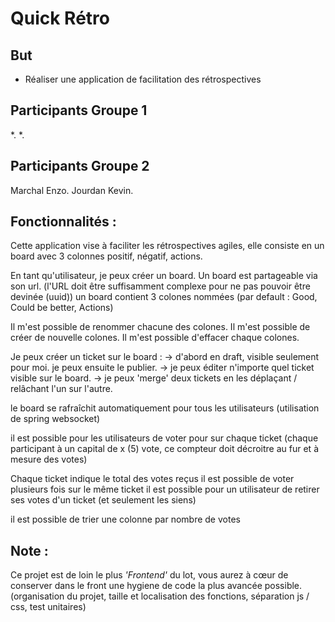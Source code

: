 # Quick Rétro

## But

* Réaliser une application de facilitation des rétrospectives


## Participants Groupe 1
*.
*.

## Participants Groupe 2
Marchal Enzo.
Jourdan Kevin.


## Fonctionnalités :

Cette application vise à faciliter les rétrospectives agiles, elle consiste en un board avec 3 colonnes positif, négatif, actions.

En tant qu'utilisateur, je peux créer un board.
Un board est partageable via son url. (l'URL doit être suffisamment complexe pour ne pas pouvoir être devinée (uuid))
un board contient 3 colones nommées (par default : Good, Could be better, Actions)

Il m'est possible de renommer chacune des colones.
Il m'est possible de créer de nouvelle colones.
Il m'est possible d'effacer chaque colones.

Je peux créer un ticket sur le board : 
-> d'abord en draft, visible seulement pour moi. je peux ensuite le publier.
-> je peux éditer n'importe quel ticket visible sur le board.
-> je peux 'merge' deux tickets en les déplaçant / relâchant l'un sur l'autre.

le board se rafraîchit automatiquement pour tous les utilisateurs (utilisation de spring websocket)

il est possible pour les utilisateurs de voter pour sur chaque ticket (chaque participant à un capital de x (5) vote, ce compteur doit décroitre au fur et à mesure des votes)

Chaque ticket indique le total des votes reçus
il est possible de voter plusieurs fois sur le même ticket
il est possible pour un utilisateur de retirer ses votes d'un ticket (et seulement les siens)

il est possible de trier une colonne par nombre de votes

## Note :

Ce projet est de loin le plus _'Frontend'_ du lot, vous aurez à cœur de conserver dans le front une hygiene de code la plus avancée possible. (organisation du projet, taille et localisation des fonctions, séparation js / css, test unitaires) 


